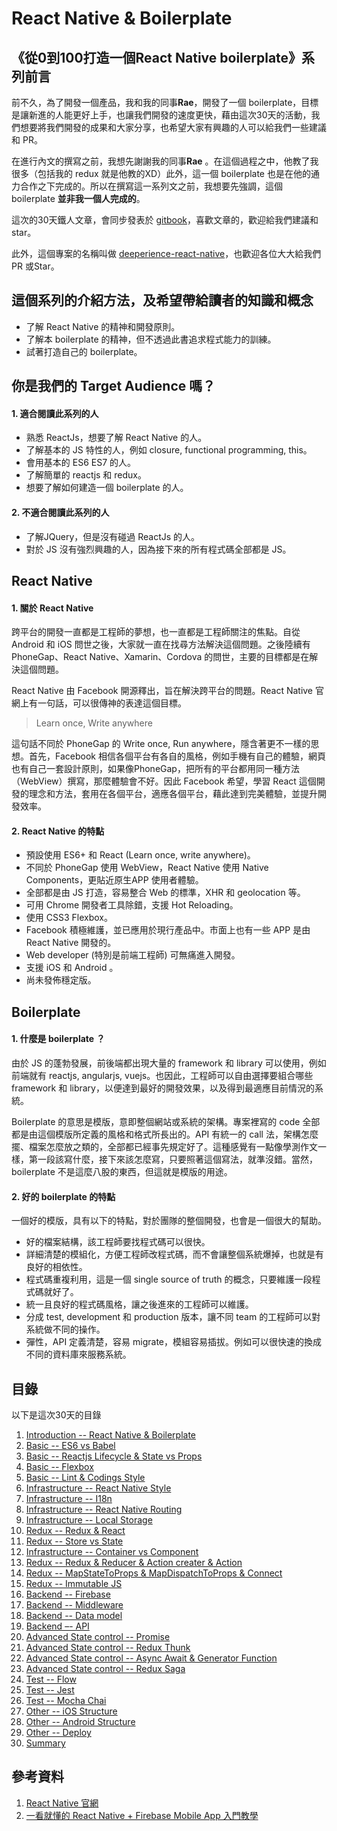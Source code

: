 # React Native & Boilerplate

## 《從0到100打造一個React Native boilerplate》系列前言
前不久，為了開發一個產品，我和我的同事**Rae**，開發了一個 boilerplate，目標是讓新進的人能更好上手，也讓我們開發的速度更快，藉由這次30天的活動，我們想要將我們開發的成果和大家分享，也希望大家有興趣的人可以給我們一些建議和 PR。

在進行內文的撰寫之前，我想先謝謝我的同事**Rae** 。在這個過程之中，他教了我很多（包括我的 redux 就是他教的XD）此外，這一個 boilerplate 也是在他的通力合作之下完成的。所以在撰寫這一系列文之前，我想要先強調，這個 boilerplate **並非我一個人完成的**。

這次的30天鐵人文章，會同步發表於 [gitbook](https://noootown.gitbooks.io/deeperience-react-native-boilerplate/content/)，喜歡文章的，歡迎給我們建議和star。

此外，這個專案的名稱叫做 [deeperience-react-native](https://github.com/noootown/deeperience-react-native)，也歡迎各位大大給我們 PR 或Star。

## 這個系列的介紹方法，及希望帶給讀者的知識和概念

- 了解 React Native 的精神和開發原則。
- 了解本 boilerplate 的精神，但不透過此書追求程式能力的訓練。
- 試著打造自己的 boilerplate。

## 你是我們的 Target Audience 嗎？

#### 1. 適合閱讀此系列的人
- 熟悉 ReactJs，想要了解 React Native 的人。
- 了解基本的 JS 特性的人，例如 closure, functional programming, this。
- 會用基本的 ES6 ES7 的人。
- 了解簡單的 reactjs 和 redux。
- 想要了解如何建造一個 boilerplate 的人。 

#### 2. 不適合閱讀此系列的人
- 了解JQuery，但是沒有碰過 ReactJs 的人。
- 對於 JS 沒有強烈興趣的人，因為接下來的所有程式碼全部都是 JS。

## React Native

#### 1. 關於 React Native

跨平台的開發一直都是工程師的夢想，也一直都是工程師關注的焦點。自從 Android 和 iOS 問世之後，大家就一直在找尋方法解決這個問題。之後陸續有PhoneGap、React Native、Xamarin、Cordova 的問世，主要的目標都是在解決這個問題。

React Native 由 Facebook 開源釋出，旨在解決跨平台的問題。React Native 官網上有一句話，可以很傳神的表達這個目標。


> Learn once, Write anywhere


這句話不同於 PhoneGap 的 Write once, Run anywhere，隱含著更不一樣的思想。首先，Facebook 相信各個平台有各自的風格，例如手機有自己的體驗，網頁也有自己一套設計原則，如果像PhoneGap，把所有的平台都用同一種方法（WebView）撰寫，那麼體驗會不好。因此 Facebook 希望，學習 React 這個開發的理念和方法，套用在各個平台，適應各個平台，藉此達到完美體驗，並提升開發效率。


#### 2. React Native 的特點


- 預設使用 ES6+ 和 React (Learn once, write anywhere)。
- 不同於 PhoneGap 使用 WebView，React Native 使用 Native Components，更貼近原生APP 使用者體驗。
- 全部都是由 JS 打造，容易整合 Web 的標準，XHR 和 geolocation 等。
- 可用 Chrome 開發者工具除錯，支援 Hot Reloading。
- 使用 CSS3 Flexbox。
- Facebook 積極維護，並已應用於現行產品中。市面上也有一些 APP 是由 React Native 開發的。
- Web developer (特別是前端工程師) 可無痛進入開發。
- 支援 iOS 和 Android 。
- 尚未發佈穩定版。

## Boilerplate

#### 1. 什麼是 boilerplate ？

由於 JS 的蓬勃發展，前後端都出現大量的 framework 和 library 可以使用，例如前端就有 reactjs, angularjs, vuejs。也因此，工程師可以自由選擇要組合哪些 framework 和 library，以便達到最好的開發效果，以及得到最適應目前情況的系統。

Boilerplate 的意思是模版，意即整個網站或系統的架構。專案裡寫的 code 全部都是由這個模版所定義的風格和格式所長出的。API 有統一的 call 法，架構怎麼擺、檔案怎麼放之類的，全部都已經事先規定好了。這種感覺有一點像學測作文一樣，第一段該寫什麼，接下來該怎麼寫，只要照著這個寫法，就準沒錯。當然，boilerplate 不是這麼八股的東西，但這就是模版的用途。

#### 2. 好的 boilerplate 的特點

一個好的模版，具有以下的特點，對於團隊的整個開發，也會是一個很大的幫助。

- 好的檔案結構，該工程師要找程式碼可以很快。
- 詳細清楚的模組化，方便工程師改程式碼，而不會讓整個系統爆掉，也就是有良好的相依性。
- 程式碼重複利用，這是一個 single source of truth 的概念，只要維護一段程式碼就好了。
- 統一且良好的程式碼風格，讓之後進來的工程師可以維護。
- 分成 test, development 和 production 版本，讓不同 team 的工程師可以對系統做不同的操作。
- 彈性，API 定義清楚，容易 migrate，模組容易插拔。例如可以很快速的換成不同的資料庫來服務系統。

## 目錄

以下是這次30天的目錄 

1.	[Introduction -- React Native & Boilerplate](https://noootown.gitbooks.io/deeperience-react-native-boilerplate/content/Introduction/React%20Native%20&%20Boilerplate.html)
2.	[Basic -- ES6 vs Babel](https://noootown.gitbooks.io/deeperience-react-native-boilerplate/content/Basic/ES6%20vs%20Babel.html)
3.	[Basic -- Reactjs Lifecycle & State vs Props](https://noootown.gitbooks.io/deeperience-react-native-boilerplate/content/Basic/Reactjs%20Lifecycle%20&%20State%20vs%20Props.html)
4.	[Basic -- Flexbox](https://noootown.gitbooks.io/deeperience-react-native-boilerplate/content/Basic/Reactjs%20Lifecycle%20&%20State%20vs%20Props.html)
5.	[Basic -- Lint & Codings Style](https://noootown.gitbooks.io/deeperience-react-native-boilerplate/content/Basic/Lint%20&%20Coding%20Style.html)
6.	[Infrastructure -- React Native Style](https://noootown.gitbooks.io/deeperience-react-native-boilerplate/content/Infrastructure/React%20Native%20Style.html)
7.	[Infrastructure -- I18n](https://noootown.gitbooks.io/deeperience-react-native-boilerplate/content/Basic/I18n.html)
8.	[Infrastructure -- React Native Routing](https://noootown.gitbooks.io/deeperience-react-native-boilerplate/content/Basic/React%20Native%20Routing.html)
9.  [Infrastructure -- Local Storage](https://noootown.gitbooks.io/deeperience-react-native-boilerplate/content/Basic/Local%20Storage.html)
10. [Redux -- Redux & React](https://noootown.gitbooks.io/deeperience-react-native-boilerplate/content/Redux/Redux%20&%20React.html)
11. [Redux -- Store vs State](https://noootown.gitbooks.io/deeperience-react-native-boilerplate/content/Redux/Store%20vs%20State.html)
12.	[Infrastructure -- Container vs Component](https://noootown.gitbooks.io/deeperience-react-native-boilerplate/content/Redux/Container%20vs%20Component.html)
13. [Redux -- Redux & Reducer & Action creater & Action](https://noootown.gitbooks.io/deeperience-react-native-boilerplate/content/Redux/Reducer%20&%20Action%20creater%20&%20Action.html)
14. [Redux -- MapStateToProps & MapDispatchToProps & Connect](https://noootown.gitbooks.io/deeperience-react-native-boilerplate/content/Redux/MapStateToProps%20&%20MapDispatchToProps%20&%20Connect.html)
15. [Redux -- Immutable JS](https://noootown.gitbooks.io/deeperience-react-native-boilerplate/content/Redux/ImmutableJS.html)
16. [Backend -- Firebase](https://noootown.gitbooks.io/deeperience-react-native-boilerplate/content/Backend/Firebase.html)
17. [Backend -- Middleware](https://noootown.gitbooks.io/deeperience-react-native-boilerplate/content/Backend/Middleware.html)
18. [Backend -- Data model](https://noootown.gitbooks.io/deeperience-react-native-boilerplate/content/Backend/Data%20Modal.html)
19. [Backend –- API](https://noootown.gitbooks.io/deeperience-react-native-boilerplate/content/Backend/API.html)
20. [Advanced State control -- Promise](https://noootown.gitbooks.io/deeperience-react-native-boilerplate/content/Advanced%20State%20Control/Promise.html)
21. [Advanced State control -- Redux Thunk](https://noootown.gitbooks.io/deeperience-react-native-boilerplate/content/Advanced%20State%20Control/Redux%20Thunk.html)
22. [Advanced State control -- Async Await & Generator Function](https://noootown.gitbooks.io/deeperience-react-native-boilerplate/content/Advanced%20State%20Control/Async%20Await%20&%20Generator%20Function.html)
23. [Advanced State control -- Redux Saga](https://noootown.gitbooks.io/deeperience-react-native-boilerplate/content/Advanced%20State%20Control/Redux%20Saga.html)
24. [Test -- Flow](https://noootown.gitbooks.io/deeperience-react-native-boilerplate/content/Test/Flow.html)
25. [Test -- Jest](https://noootown.gitbooks.io/deeperience-react-native-boilerplate/content/Test/Jest.html)
26. [Test -- Mocha Chai](https://noootown.gitbooks.io/deeperience-react-native-boilerplate/content/Test/Mocha%20Chai.html)
27. [Other -- iOS Structure](https://noootown.gitbooks.io/deeperience-react-native-boilerplate/content/Other/iOS%20Structure.html)
28. [Other -- Android Structure](https://noootown.gitbooks.io/deeperience-react-native-boilerplate/content/Other/Android%20Structure.html)
29. [Other -- Deploy](https://noootown.gitbooks.io/deeperience-react-native-boilerplate/content/Other/Deploy.html)
30. [Summary](https://noootown.gitbooks.io/deeperience-react-native-boilerplate/content/Summary/)

## 參考資料
1. [React Native 官網](https://facebook.github.io/react-native/)
2. [一看就懂的 React Native + Firebase Mobile App 入門教學](http://blog.techbridge.cc/2016/09/10/react-native-redux-android-firebase/)
